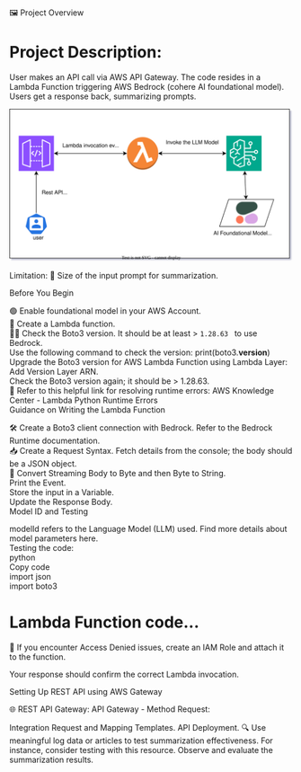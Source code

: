 🖼️ Project Overview

# Project Description: 
User makes an API call via AWS API Gateway. The code resides in a Lambda Function triggering AWS Bedrock (cohere AI foundational model). Users get a response back, summarizing prompts.

![Alt text](screenshots/bedrock-demo.drawio.svg)

Limitation: 📏 Size of the input prompt for summarization.

Before You Begin

🟢 Enable foundational model in your AWS Account. <br>
🧩 Create a Lambda function. <br>
🕵️‍♂️ Check the Boto3 version. It should be at least  > <code >1.28.63 </code > to use Bedrock. <br>
Use the following command to check the version: print(boto3.__version__) <br>
Upgrade the Boto3 version for AWS Lambda Function using Lambda Layer: <br>
Add Version Layer ARN. <br>
Check the Boto3 version again; it should be > 1.28.63. <br>
🔗 Refer to this helpful link for resolving runtime errors: AWS Knowledge Center - Lambda Python Runtime Errors
<br>
Guidance on Writing the Lambda Function <br>

🛠️ Create a Boto3 client connection with Bedrock. Refer to the Bedrock Runtime documentation. <br>
📥 Create a Request Syntax. Fetch details from the console; the body should be a JSON object. <br>
📜 Convert Streaming Body to Byte and then Byte to String. <br>
Print the Event. <br>
Store the input in a Variable. <br>
Update the Response Body. <br>
Model ID and Testing <br>

modelId refers to the Language Model (LLM) used. Find more details about model parameters here. <br>
Testing the code: <br>
python <br>
Copy code <br>
import json <br>
import boto3 <br>

# Lambda Function code...
🛑 If you encounter Access Denied issues, create an IAM Role and attach it to the function.

Your response should confirm the correct Lambda invocation.
 

Setting Up REST API using AWS Gateway

🌐 REST API Gateway:
API Gateway - Method Request:




Integration Request and Mapping Templates.
API Deployment.
🔍 Use meaningful log data or articles to test summarization effectiveness. For instance, consider testing with this resource. Observe and evaluate the summarization results.
